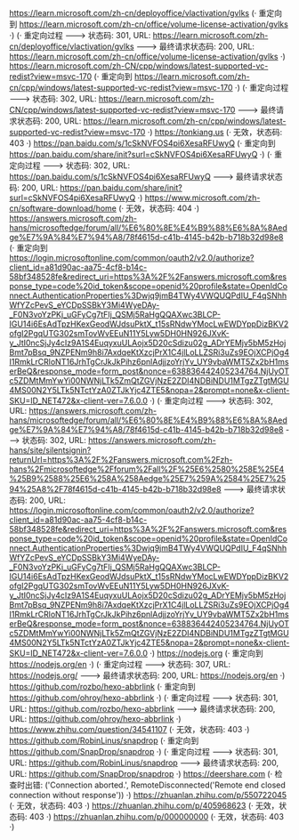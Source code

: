 https://learn.microsoft.com/zh-cn/deployoffice/vlactivation/gvlks (· 重定向到 https://learn.microsoft.com/zh-cn/office/volume-license-activation/gvlks ·)
(· 重定向过程 ---> 状态码: 301, URL: https://learn.microsoft.com/zh-cn/deployoffice/vlactivation/gvlks ---> 最终请求状态码: 200, URL: https://learn.microsoft.com/zh-cn/office/volume-license-activation/gvlks ·)
https://learn.microsoft.com/zh-CN/cpp/windows/latest-supported-vc-redist?view=msvc-170 (· 重定向到 https://learn.microsoft.com/zh-cn/cpp/windows/latest-supported-vc-redist?view=msvc-170 ·)
(· 重定向过程 ---> 状态码: 302, URL: https://learn.microsoft.com/zh-CN/cpp/windows/latest-supported-vc-redist?view=msvc-170 ---> 最终请求状态码: 200, URL: https://learn.microsoft.com/zh-cn/cpp/windows/latest-supported-vc-redist?view=msvc-170 ·)
https://tonkiang.us (· 无效，状态码: 403 ·)
https://pan.baidu.com/s/1cSkNVFOS4pi6XesaRFUwyQ (· 重定向到 https://pan.baidu.com/share/init?surl=cSkNVFOS4pi6XesaRFUwyQ ·)
(· 重定向过程 ---> 状态码: 302, URL: https://pan.baidu.com/s/1cSkNVFOS4pi6XesaRFUwyQ ---> 最终请求状态码: 200, URL: https://pan.baidu.com/share/init?surl=cSkNVFOS4pi6XesaRFUwyQ ·)
https://www.microsoft.com/zh-cn/software-download/home (· 无效，状态码: 404 ·)
https://answers.microsoft.com/zh-hans/microsoftedge/forum/all/%E6%80%8E%E4%B9%88%E6%8A%8Aedge%E7%9A%84%E7%94%A8/78f4615d-c41b-4145-b42b-b718b32d98e8 (· 重定向到 https://login.microsoftonline.com/common/oauth2/v2.0/authorize?client_id=a81d90ac-aa75-4cf8-b14c-58bf348528fe&redirect_uri=https%3A%2F%2Fanswers.microsoft.com&response_type=code%20id_token&scope=openid%20profile&state=OpenIdConnect.AuthenticationProperties%3Dwjq9jmB4TWy4VWQUQPdIU_F4qSNhhWfYZcPevS_eYCDpSSBkY3Mi4WyeDAy-_F0N3voYzPKj_uGFyCg7tFIj_QSMj5RaHgQQAXwc3BLCP-IGU14i6EsAdTpzHKexGeodWJdsuPktX_t15sRNdwYMocLwEWDYppDizBKV2ofgI2PgqUTG302smTovWvEEuN11Y5Lyw5DH0HN926JXvK-y_JtI0ncSjJy4cIz9A1S4EuqyxuULAojx5D20cSdizu02g_ADrYEMjv5bM5zHojBmt7pBsq_9NZPENm9h8i7AxdqeKtXzcjPrX1C4jlLoLLZSRi3uZs9EOjXCPjOg4I1RmkLrCRloNT16JrhTgCrJkJkPihz6pnlAdjjzoYrjYv_UY9vbaWMT5Zx2bH1mserBeQ&response_mode=form_post&nonce=638836442405234764.NjUyOTc5ZDMtMmYwYi00NWNjLTk5ZmQtZGVjNzE2ZDI4NDBiNDU1MTgzZTgtMGU4MS00N2Y5LTk5NTctYzA0ZTJkYjc4ZTE5&nopa=2&prompt=none&x-client-SKU=ID_NET472&x-client-ver=7.6.0.0 ·)
(· 重定向过程 ---> 状态码: 302, URL: https://answers.microsoft.com/zh-hans/microsoftedge/forum/all/%E6%80%8E%E4%B9%88%E6%8A%8Aedge%E7%9A%84%E7%94%A8/78f4615d-c41b-4145-b42b-b718b32d98e8 ---> 状态码: 302, URL: https://answers.microsoft.com/zh-hans/site/silentsignin?returnUrl=https%3A%2F%2Fanswers.microsoft.com%2Fzh-hans%2Fmicrosoftedge%2Fforum%2Fall%2F%25E6%2580%258E%25E4%25B9%2588%25E6%258A%258Aedge%25E7%259A%2584%25E7%2594%25A8%2F78f4615d-c41b-4145-b42b-b718b32d98e8 ---> 最终请求状态码: 200, URL: https://login.microsoftonline.com/common/oauth2/v2.0/authorize?client_id=a81d90ac-aa75-4cf8-b14c-58bf348528fe&redirect_uri=https%3A%2F%2Fanswers.microsoft.com&response_type=code%20id_token&scope=openid%20profile&state=OpenIdConnect.AuthenticationProperties%3Dwjq9jmB4TWy4VWQUQPdIU_F4qSNhhWfYZcPevS_eYCDpSSBkY3Mi4WyeDAy-_F0N3voYzPKj_uGFyCg7tFIj_QSMj5RaHgQQAXwc3BLCP-IGU14i6EsAdTpzHKexGeodWJdsuPktX_t15sRNdwYMocLwEWDYppDizBKV2ofgI2PgqUTG302smTovWvEEuN11Y5Lyw5DH0HN926JXvK-y_JtI0ncSjJy4cIz9A1S4EuqyxuULAojx5D20cSdizu02g_ADrYEMjv5bM5zHojBmt7pBsq_9NZPENm9h8i7AxdqeKtXzcjPrX1C4jlLoLLZSRi3uZs9EOjXCPjOg4I1RmkLrCRloNT16JrhTgCrJkJkPihz6pnlAdjjzoYrjYv_UY9vbaWMT5Zx2bH1mserBeQ&response_mode=form_post&nonce=638836442405234764.NjUyOTc5ZDMtMmYwYi00NWNjLTk5ZmQtZGVjNzE2ZDI4NDBiNDU1MTgzZTgtMGU4MS00N2Y5LTk5NTctYzA0ZTJkYjc4ZTE5&nopa=2&prompt=none&x-client-SKU=ID_NET472&x-client-ver=7.6.0.0 ·)
https://nodejs.org (· 重定向到 https://nodejs.org/en ·)
(· 重定向过程 ---> 状态码: 307, URL: https://nodejs.org/ ---> 最终请求状态码: 200, URL: https://nodejs.org/en ·)
https://github.com/rozbo/hexo-abbrlink (· 重定向到 https://github.com/ohroy/hexo-abbrlink ·)
(· 重定向过程 ---> 状态码: 301, URL: https://github.com/rozbo/hexo-abbrlink ---> 最终请求状态码: 200, URL: https://github.com/ohroy/hexo-abbrlink ·)
https://www.zhihu.com/question/34541107 (· 无效，状态码: 403 ·)
https://github.com/RobinLinus/snapdrop (· 重定向到 https://github.com/SnapDrop/snapdrop ·)
(· 重定向过程 ---> 状态码: 301, URL: https://github.com/RobinLinus/snapdrop ---> 最终请求状态码: 200, URL: https://github.com/SnapDrop/snapdrop ·)
https://deershare.com (· 检查时出错: ('Connection aborted.', RemoteDisconnected('Remote end closed connection without response')) ·)
https://zhuanlan.zhihu.com/p/550722045 (· 无效，状态码: 403 ·)
https://zhuanlan.zhihu.com/p/405968623 (· 无效，状态码: 403 ·)
https://zhuanlan.zhihu.com/p/000000000 (· 无效，状态码: 403 ·)
